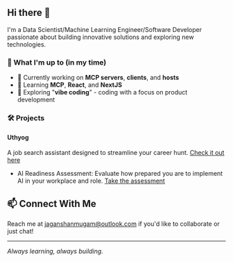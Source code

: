 ## Hi there 👋

I'm a Data Scientist/Machine Learning Engineer/Software Developer passionate about building innovative solutions and exploring new technologies.

### 🚀 What I'm up to (in my time)

- 🔭 Currently working on **MCP servers**, **clients**, and **hosts**
- 🌱 Learning **MCP**, **React**, and **NextJS**
- 🎵 Exploring "**vibe coding**" - coding with a focus on product development


### 🛠️ Projects

#### Uthyog

A job search assistant designed to streamline your career hunt. [Check it out here](https://www.uthyog.com)

- AI Readiness Assessment: Evaluate how prepared you are to implement AI in your workplace and role. [Take the assessment](https://www.uthyog.com/ai-readiness/)

## 📫 Connect With Me

Reach me at [jaganshanmugam@outlook.com](mailto:jaganshanmugam@outlook.com) if you'd like to collaborate or just chat!

---

*Always learning, always building.*
<!--
**jagan-shanmugam/jagan-shanmugam** is a ✨ _special_ ✨ repository because its `README.md` (this file) appears on your GitHub profile.

Here are some ideas to get you started:

- 🔭 I’m currently working on ...
- 🌱 I’m currently learning ...
- 👯 I’m looking to collaborate on ...
- 🤔 I’m looking for help with ...
- 💬 Ask me about ...
- 📫 How to reach me: ...
- 😄 Pronouns: ...
- ⚡ Fun fact: ...
-->
